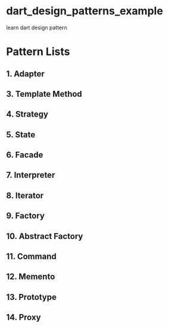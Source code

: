 # dart_design_patterns_example

learn dart design pattern

# Pattern Lists
## 1. Adapter
## 3. Template Method
## 4. Strategy
## 5. State
## 6. Facade
## 7. Interpreter
## 8. Iterator
## 9. Factory
## 10. Abstract Factory
## 11. Command
## 12. Memento
## 13. Prototype
## 14. Proxy
